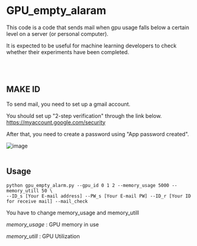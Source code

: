 # GPU_empty_alaram

<p>This code is a code that sends mail when gpu usage falls below a certain level on a server (or personal computer).</p>

<p>It is expected to be useful for machine learning developers to check whether their experiments have been completed.</p>
<br />
<br />

## MAKE ID

To send mail, you need to set up a gmail account.

You should set up "2-step verification" through the link below.
https://myaccount.google.com/security

After that, you need to create a password using "App password created".

![image](https://user-images.githubusercontent.com/12128784/216595523-06e99422-8e66-4d24-9b76-0fa4936419fd.png)
<br />
<br />

## Usage
```
python gpu_empty_alarm.py --gpu_id 0 1 2 --memory_usage 5000 --memory_utill 50 \
--ID_s [Your E-mail address] --PW_s [Your E-mail PW] --ID_r [Your ID for receive mail] --mail_check
```

<p>You have to change memory_usage and memory_utill</p>
<p><em>memory_usage</em> : GPU memory in use</p>
<p><em>memory_utill</em> : GPU Utilization</p>
